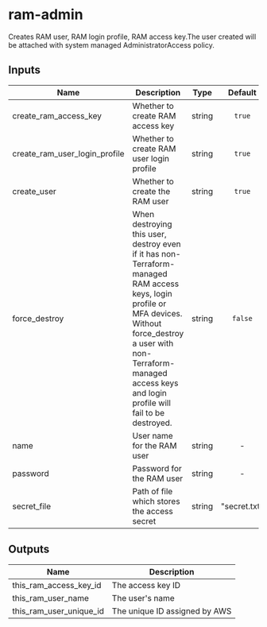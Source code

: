 # ram-admin

Creates RAM user, RAM login profile, RAM access key.The user created will be attached with system managed AdministratorAccess policy.

<!-- BEGINNING OF PRE-COMMIT-TERRAFORM DOCS HOOK -->

## Inputs

| Name | Description | Type | Default | Required |
|------|-------------|:----:|:-----:|:-----:|
| create_ram_access_key | Whether to create RAM access key | string | `true` | no |
| create_ram_user_login_profile | Whether to create RAM user login profile | string | `true` | no |
| create_user | Whether to create the RAM user | string | `true` | no |
| force_destroy | When destroying this user, destroy even if it has non-Terraform-managed RAM access keys, login profile or MFA devices. Without force_destroy a user with non-Terraform-managed access keys and login profile will fail to be destroyed. | string | `false` | no |
| name | User name for the RAM user | string | - | yes |
| password | Password for the RAM user | string | - | yes |
| secret_file | Path of file which stores the access secret  | string | "secret.txt"| no |

## Outputs

| Name | Description |
|------|-------------|
| this_ram_access_key_id | The access key ID |
| this_ram_user_name | The user's name |
| this_ram_user_unique_id | The unique ID assigned by AWS |

<!-- END OF PRE-COMMIT-TERRAFORM DOCS HOOK -->

